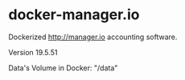 # docker-manager.io

Dockerized http://manager.io accounting software.

Version 19.5.51

Data's Volume in Docker: "/data"
